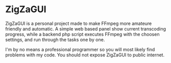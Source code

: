 # ZigZaGUI
ZigZaGUI is a personal project made to make FFmpeg more amateure friendly and automatic. A simple web based panel show current transcoding progress, while a backend php script executes FFmpeg with the choosen settings, and run through the tasks one by one.

I'm by no means a professional programmer so you will most likely find problems with my code.
You should not expose ZigZaGUI to public internet.
